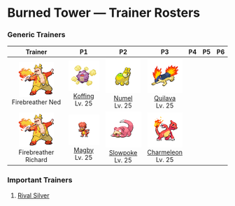 # Burned Tower — Trainer Rosters

### Generic Trainers

| Trainer | P1 | P2 | P3 | P4 | P5 | P6 |
|:-------:|:--:|:--:|:--:|:--:|:--:|:--:|
| ![Firebreather Ned](../../assets/trainers/firebreather.png "Firebreather Ned")<br>Firebreather Ned | ![Koffing](../../assets/sprites/koffing/front.gif "Koffing: The poisonous gases it contains are a little bit lighter than air, keeping it slightly airborne.")<br>[Koffing](../../pokemon/koffing.md/)<br>Lv. 25 | ![Numel](../../assets/sprites/numel/front.gif "Numel: The flaming magma it stores in the hump on its back is the source of its tremendous power.")<br>[Numel](../../pokemon/numel.md/)<br>Lv. 25 | ![Quilava](../../assets/sprites/quilava/front.gif "Quilava: This Pokémon is fully covered by nonflammable fur. It can withstand any kind of fire attack.")<br>[Quilava](../../pokemon/quilava.md/)<br>Lv. 25 |
| ![Firebreather Richard](../../assets/trainers/firebreather.png "Firebreather Richard")<br>Firebreather Richard | ![Magby](../../assets/sprites/magby/front.gif "Magby: It is found in volcanic craters. Its body temperature is over 1,100 degrees Fahrenheit, so don’t underestimate it.")<br>[Magby](../../pokemon/magby.md/)<br>Lv. 25 | ![Slowpoke](../../assets/sprites/slowpoke/front.gif "Slowpoke: A sweet sap leaks from its tail’s tip. Although not nutritious, the tail is pleasant to chew on.")<br>[Slowpoke](../../pokemon/slowpoke.md/)<br>Lv. 25 | ![Charmeleon](../../assets/sprites/charmeleon/front.gif "Charmeleon: It has a barbaric nature. In battle, it whips its fiery tail around and slashes away with sharp claws.")<br>[Charmeleon](../../pokemon/charmeleon.md/)<br>Lv. 25 |


### Important Trainers

1. [Rival Silver](important_trainers.md#rival-silver)
